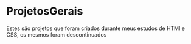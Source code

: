 # ProjetosGerais
Estes são projetos que foram criados durante meus estudos de HTMl e CSS, os mesmos foram descontinuados
